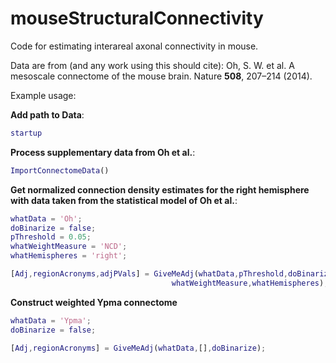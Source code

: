 # mouseStructuralConnectivity
Code for estimating interareal axonal connectivity in mouse.

Data are from (and any work using this should cite):
Oh, S. W. et al. A mesoscale connectome of the mouse brain. Nature **508**, 207–214 (2014).

Example usage:

**Add path to Data**:
```matlab
startup
```

**Process supplementary data from Oh et al.**:
```matlab
ImportConnectomeData()
```

**Get normalized connection density estimates for the right hemisphere with data taken from the statistical model of Oh et al.**:

```matlab
whatData = 'Oh';
doBinarize = false;
pThreshold = 0.05;
whatWeightMeasure = 'NCD';
whatHemispheres = 'right';

[Adj,regionAcronyms,adjPVals] = GiveMeAdj(whatData,pThreshold,doBinarize,...
                                    whatWeightMeasure,whatHemispheres);
```


**Construct weighted Ypma connectome**

```matlab
whatData = 'Ypma';
doBinarize = false;

[Adj,regionAcronyms] = GiveMeAdj(whatData,[],doBinarize);
```
